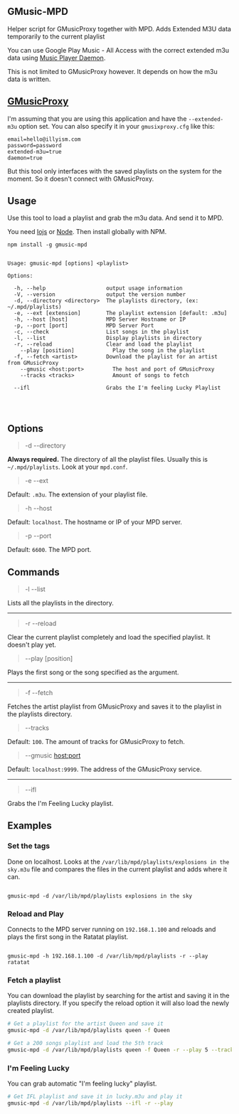 ## GMusic-MPD

Helper script for GMusicProxy together with MPD.
Adds Extended M3U data temporarily to the current playlist

You can use Google Play Music - All Access with the correct extended m3u data using [Music Player Daemon](http://www.musicpd.org/).

This is not limited to GMusicProxy however. It depends on how the m3u data is written.


## [GMusicProxy](http://gmusicproxy.net/)

I'm assuming that you are using this application and have the `--extended-m3u` option set. You can also specify it in your `gmusixproxy.cfg` like this:

```
email=hello@illyism.com
password=password
extended-m3u=true
daemon=true
```

But this tool only interfaces with the saved playlists on the system for the moment. So it doesn't connect with GMusicProxy.

## Usage

Use this tool to load a playlist and grab the m3u data.
And send it to MPD.

You need [Iojs](https://iojs.org/en/index.html) or [Node](https://nodejs.org/). Then install globally with NPM.

```
npm install -g gmusic-mpd
```


```

Usage: gmusic-mpd [options] <playlist>

Options:

  -h, --help                   output usage information
  -V, --version                output the version number
  -d, --directory <directory>  The playlists directory, (ex: ~/.mpd/playlists)
  -e, --ext [extension]        The playlist extension [default: .m3u]
  -h, --host [host]            MPD Server Hostname or IP
  -p, --port [port]            MPD Server Port
  -c, --check                  List songs in the playlist
  -l, --list                   Display playlists in directory
  -r, --reload                 Clear and load the playlist
    --play [position]            Play the song in the playlist
  -f, --fetch <artist>         Download the playlist for an artist from GMusicProxy
    --gmusic <host:port>         The host and port of GMusicProxy
    --tracks <tracks>            Amount of songs to fetch

  --ifl                        Grabs the I'm feeling Lucky Playlist




```


## Options

> -d --directory

**Always required.** The directory of all the playlist files. Usually this is `~/.mpd/playlists`. Look at your `mpd.conf`.


> -e --ext

Default: `.m3u`. The extension of your playlist file.


> -h --host

Default: `localhost`. The hostname or IP of your MPD server.


> -p --port

Default: `6600`. The MPD port.


## Commands

> -l --list

Lists all the playlists in the directory.

---

> -r --reload

Clear the current playlist completely and load the specified playlist. It doesn't play yet.

> --play [position]

Plays the first song or the song specified as the argument.

---

> -f --fetch

Fetches the artist playlist from GMusicProxy and saves it to the playlist in the playlists directory.

> --tracks <amount>

Default: `100`. The amount of tracks for GMusicProxy to fetch.

> --gmusic <host:port>

Default: `localhost:9999`. The address of the GMusicProxy service.

---

> --ifl

Grabs the I'm Feeling Lucky playlist.

## Examples

### Set the tags

Done on localhost. Looks at the `/var/lib/mpd/playlists/explosions in the sky.m3u` file and compares the files in the current playlist and adds where it can.

```

gmusic-mpd -d /var/lib/mpd/playlists explosions in the sky

```

### Reload and Play

Connects to the MPD server running on `192.168.1.100` and reloads and plays the first song in the Ratatat playlist.

```

gmusic-mpd -h 192.168.1.100 -d /var/lib/mpd/playlists -r --play ratatat

```


### Fetch a playlist

You can download the playlist by searching for the artist and saving it in the playlists directory. If you specify the reload option it will also load the newly created playlist.

```bash
# Get a playlist for the artist Queen and save it
gmusic-mpd -d /var/lib/mpd/playlists queen -f Queen

# Get a 200 songs playlist and load the 5th track
gmusic-mpd -d /var/lib/mpd/playlists queen -f Queen -r --play 5 --tracks 200

```


### I'm Feeling Lucky

You can grab automatic "I'm feeling lucky" playlist.

```bash
# Get IFL playlist and save it in lucky.m3u and play it
gmusic-mpd -d /var/lib/mpd/playlists --ifl -r --play

```

